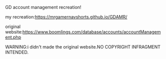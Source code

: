 GD account management recreation!

my recreation:https://mrgamernavshorts.github.io/GDAMR/

original website:https://www.boomlings.com/database/accounts/accountManagement.php

WARNING:i didn't made the original website.NO COPYRIGHT INFRAGMENT INTENDED.
